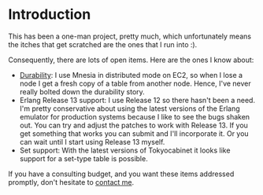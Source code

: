 # Introduction #

This has been a one-man project, pretty much, which unfortunately means the itches that get scratched are the ones that I run into :).

Consequently, there are lots of open items.  Here are the ones I know about:

  * [Durability](http://code.google.com/p/tcerl/wiki/Durability): I use Mnesia in distributed mode on EC2, so when I lose a node I get a fresh copy of a table from another node.  Hence, I've never really bolted down the durability story.
  * Erlang Release 13 support: I use Release 12 so there hasn't been a need.  I'm pretty conservative about using the latest versions of the Erlang emulator for production systems because I like to see the bugs shaken out. You can try and adjust the patches to work with Release 13.  If you get something that works you can submit and I'll incorporate it. Or you can wait until I start using Release 13 myself.
  * Set support: With the latest versions of Tokyocabinet it looks like support for a set-type table is possible.

If you have a consulting budget, and you want these items addressed promptly, don't hesitate to [contact me](mailto:paul@mineiro.com).